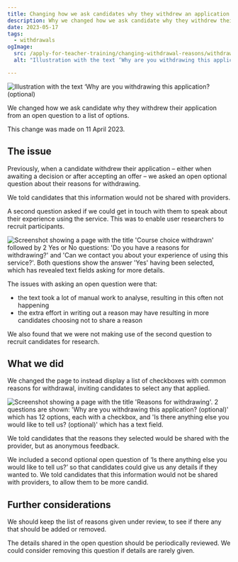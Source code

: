 ```yaml
---
title: Changing how we ask candidates why they withdrew an application
description: Why we changed how we ask candidate why they withdrew their application from an open question to a list of options.
date: 2023-05-17
tags:
  - withdrawals
ogImage:
  src: /apply-for-teacher-training/changing-withdrawal-reasons/withdrawal-reasons.png
  alt: "Illustration with the text ‘Why are you withdrawing this application? (optional)"

---
```

![Illustration with the text ‘Why are you withdrawing this application? (optional)](withdrawal-reasons.png)

We changed how we ask candidate why they withdrew their application from an open question to a list of options.

This change was made on 11 April 2023.

## The issue

Previously, when a candidate withdrew their application – either when awaiting a decision or after accepting an offer – we asked an open optional question about their reasons for withdrawing.

We told candidates that this information would not be shared with providers.

A second question asked if we could get in touch with them to speak about their experience using the service. This was to enable user researchers to recruit participants.

![Screenshot showing a page with the title 'Course choice withdrawn' followed by 2 Yes or No questions: 'Do you have a reasons for withdrawing?' and 'Can we contact you about your experience of using this service?'. Both questions show the answer 'Yes' having been selected, which has revealed text fields asking for more details.](before.png)

The issues with asking an open question were that:

* the text took a lot of manual work to analyse, resulting in this often not happening
* the extra effort in writing out a reason may have resulting in more candidates choosing not to share a reason

We also found that we were not making use of the second question to recruit candidates for research.

## What we did

We changed the page to instead display a list of checkboxes with common reasons for withdrawal, inviting candidates to select any that applied.

![Screenshot showing a page with the title 'Reasons for withdrawing'. 2 questions are shown: 'Why are you withdrawing this application? (optional)' which has 12 options, each with a checkbox, and 'Is there anything else you would like to tell us? (optional)' which has a text field.](after.png)

We told candidates that the reasons they selected would be shared with the provider, but as anonymous feedback.

We included a second optional open question of ‘Is there anything else you would like to tell us?’ so that candidates could give us any details if they wanted to. We told candidates that this information would not be shared with providers, to allow them to be more candid.

## Further considerations

We should keep the list of reasons given under review, to see if there any that should be added or removed.

The details shared in the open question should be periodically reviewed. We could consider removing this question if details are rarely given.
